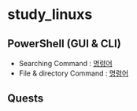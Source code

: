 # study_linuxs
## PowerShell (GUI & CLI)

- Searching Command : [명령어](codes/10_powershell.sh)
- File & directory Command : [명령어](codes/20_controll_file_dir_powershells.sh)


## Quests
